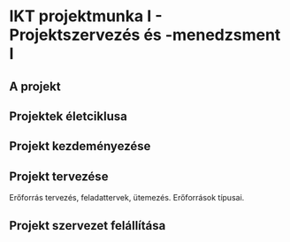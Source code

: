 # IKT projektmunka I - Projektszervezés és -menedzsment I

## A projekt

## Projektek életciklusa

## Projekt kezdeményezése

## Projekt tervezése

Erőforrás tervezés, feladattervek, ütemezés. Erőforrások típusai.

## Projekt szervezet felállítása
